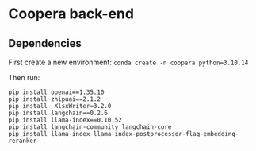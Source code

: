 # Coopera back-end
## Dependencies

First create a new environment: `conda create -n coopera python=3.10.14`

Then run:

```
pip install openai==1.35.10
pip install zhipuai==2.1.2
pip install  XlsxWriter=3.2.0
pip install langchain==0.2.6
pip install llama-index==0.10.52
pip install langchain-community langchain-core
pip install llama-index llama-index-postprocessor-flag-embedding-reranker
```


